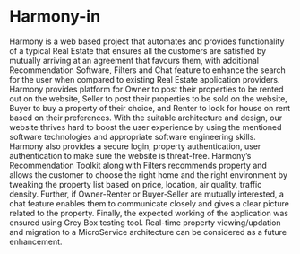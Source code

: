 # Harmony-in

Harmony is a web based project that automates and provides functionality of a typical Real Estate that ensures all the customers are satisfied by mutually arriving at an agreement that favours them, with additional Recommendation Software, Filters and Chat feature to enhance the search for the user when compared to existing Real Estate application providers. Harmony provides platform for Owner to post their properties to be rented out on the website, Seller to post their properties to be sold on the website, Buyer to buy a property of their choice, and Renter to look for house on rent based on their preferences. With the suitable architecture and design, our website thrives hard to boost the user experience by using the mentioned software technologies and appropriate software engineering skills. Harmony also provides a secure login, property authentication, user authentication to make sure the website is threat-free. Harmony’s Recommendation Toolkit along with Filters recommends property and allows the customer to choose the right home and the right environment by tweaking the property list based on price, location, air quality, traffic density. Further, if Owner-Renter or Buyer-Seller are mutually interested, a chat feature enables them to communicate closely and gives a clear picture related to the property. Finally, the expected working of the application was ensured using Grey Box testing tool.
Real-time property viewing/updation and migration to a MicroService architecture can be considered as a future enhancement.
